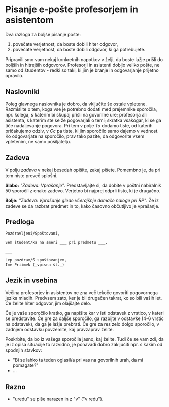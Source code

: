 # Pisanje e-pošte profesorjem in asistentom

Dva razloga za boljše pisanje pošte:

1. povečate verjetnost, da boste dobili hiter odgovor,
2. povečate verjetnost, da boste dobili odgovor, ki ga potrebujete.

Pripravili smo vam nekaj konkretnih napotkov v želji, da boste lažje prišli do boljših in hitrejših odgovorov.
Profesorji in asistenti dobijo veliko pošte, ne samo od študentov - redki so taki, ki jim je branje in odgovarjanje prijetno opravilo.

## Naslovniki

Poleg glavnega naslovnika je dobro, da vključite še ostale vpletene. Razmislite o tem, koga vse je potrebno dodati med prejemnike sporočila, npr. kolega, s katerim bi skupaj prišli na govorilne ure; profesorja ali asistenta, s katerim ste se že pogovarjali o temi; skratka vsakogar, ki se ga tiče nadaljevanje pogovora. Pri tem v polje _To_ dodamo tiste, od katerih pričakujemo odziv, v _Cc_ pa tiste, ki jim sporočilo samo dajemo v vednost. Ko odgovarjate na sporočilo, prav tako pazite, da odgovorite vsem vpletenim, ne samo pošiljatelju.

## Zadeva

V polju _zadeva_ v nekaj besedah opišite, zakaj pišete. Pomembno je, da pri tem niste preveč splošni.

**Slabo:** _"Zadeva: Vprašanje"_. Predstavljajte si, da dobite v poštni nabiralnik 50 sporočil z enako zadevo.
Verjetno bi najprej odprli tisto, ki je drugačno.

**Bolje:** _"Zadeva: Vprašanje glede včerajšnje domače naloge pri RP"_. 
Že iz zadeve se da razbrat predmet in to, kako časovno občutljivo je vprašanje.

## Predloga

```
Pozdravljeni/Spoštovani,

Sem študent/ka na smeri ___ pri predmetu ___.

___

Lep pozdrav/S spoštovanjem,
Ime Priimek (_vpisna št._)

```

## Jezik in vsebina

Večina profesorjev in asistentov ne zna več tekoče govoriti pogovornega jezika mladih. Predvsem zato, ker je bil drugačen takrat, ko so bili vaših let. Če želite hiter odgovor, jim olajšajte delo.

Če je vaše sporočilo kratko, ga napišite kar v isti odstavek z vrstico, v kateri se predstavite.
Če gre za daljše sporočilo, ga razbijte v odstavke (4-6 vrstic na odstavek), da ga je lažje prebrati.
Če gre za res zelo dolgo sporočilo, v zadnjem odstavku povzemite, kaj pravzaprav želite.

Poskrbite, da bo iz vašega sporočila jasno, kaj želite. Tudi če se vam zdi, da je iz opisa situacije to razvidno, je ponavadi dobro zaključiti npr. s kakim od spodnjih stavkov:

- "Bi se lahko ta teden oglasil/a pri vas na govorilnih urah, da mi pomagate?"
- ...


## Razno

* "uredu" se piše narazen in z "v" ("v redu").